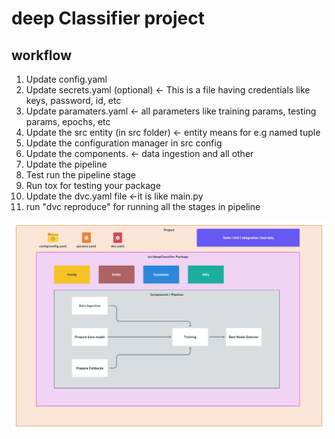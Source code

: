 # deep Classifier project

## workflow

1. Update config.yaml
2. Update secrets.yaml (optional) <- This is a file having credentials like keys, password, id, etc
3. Update paramaters.yaml <- all parameters like training params, testing params, epochs, etc
4. Update the src entity (in src folder) <- entity means for e.g named tuple
5. Update the configuration manager in src config
6. Update the components. <- data ingestion and all other
7. Update the pipeline
8. Test run the pipeline stage
9. Run tox for testing your package
10. Update the dvc.yaml file <-it is like main.py
11. run "dvc reproduce" for running all the stages in pipeline

![](https://raw.githubusercontent.com/KadamSujit/FSDS_NOV_deepCNNClassifier/master/docs/images/Data%20Ingestion%402x.png)
